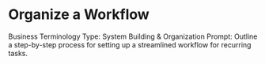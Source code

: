 # Organize a Workflow

Business Terminology Type: System Building & Organization
Prompt: Outline a step-by-step process for setting up a streamlined workflow for recurring tasks.